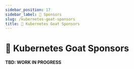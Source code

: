 ```yaml
---
sidebar_position: 17
sidebar_label: 📢 Sponsors
slug: /kubernetes-goat-sponsors
title: 📢 Kubernetes Goat Sponsors
---
```


# 📢 Kubernetes Goat Sponsors

**TBD: WORK IN PROGRESS**
